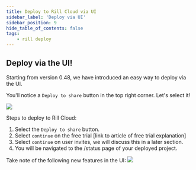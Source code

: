```yaml
---
title: Deploy to Rill Cloud via UI
sidebar_label: 'Deploy via UI'
sidebar_position: 9
hide_table_of_contents: false
tags:
    - rill deploy
---
```

## Deploy via the UI!

Starting from version 0.48, we have introduced an easy way to deploy via the UI.

You'll notice a `Deploy to share` button in the top right corner. Let's select it!

<img src = '/img/tutorials/106/deploy-ui.gif' class='rounded-gif' />
<br />

Steps to deploy to Rill Cloud:
1. Select the `Deploy to share` button.
2. Select `continue` on the free trial [link to article of free trial explanation]
3. Select `continue` on user invites, we will discuss this in a later section. 
4. You will be navigated to the /status page of your deployed project.


Take note of the following new features in the UI:
<img src = '/img/tutorials/106/ui-explained.gif' class='rounded-gif' />


